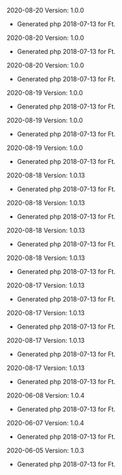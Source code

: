 2020-08-20 Version: 1.0.0
- Generated php 2018-07-13 for Ft.

2020-08-20 Version: 1.0.0
- Generated php 2018-07-13 for Ft.

2020-08-20 Version: 1.0.0
- Generated php 2018-07-13 for Ft.

2020-08-19 Version: 1.0.0
- Generated php 2018-07-13 for Ft.

2020-08-19 Version: 1.0.0
- Generated php 2018-07-13 for Ft.

2020-08-19 Version: 1.0.0
- Generated php 2018-07-13 for Ft.

2020-08-18 Version: 1.0.13
- Generated php 2018-07-13 for Ft.

2020-08-18 Version: 1.0.13
- Generated php 2018-07-13 for Ft.

2020-08-18 Version: 1.0.13
- Generated php 2018-07-13 for Ft.

2020-08-18 Version: 1.0.13
- Generated php 2018-07-13 for Ft.

2020-08-17 Version: 1.0.13
- Generated php 2018-07-13 for Ft.

2020-08-17 Version: 1.0.13
- Generated php 2018-07-13 for Ft.

2020-08-17 Version: 1.0.13
- Generated php 2018-07-13 for Ft.

2020-08-17 Version: 1.0.13
- Generated php 2018-07-13 for Ft.

2020-06-08 Version: 1.0.4
- Generated php 2018-07-13 for Ft.

2020-06-07 Version: 1.0.4
- Generated php 2018-07-13 for Ft.

2020-06-05 Version: 1.0.3
- Generated php 2018-07-13 for Ft.

